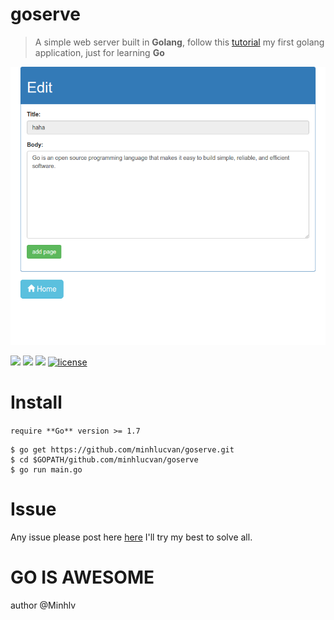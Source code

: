 # goserve

> A simple web server built in **Golang**, follow this [tutorial](https://golang.org/doc/articles/wiki/)
> my first golang application, just for learning **Go**

![screenshot](https://raw.githubusercontent.com/minhlucvan/goserve/master/assets/img/6628223800836096.png)

[![](https://img.shields.io/travis/rust-lang/rust/master.svg)]() 
[![](https://img.shields.io/badge/Lang-Go-yellowgreen.svg)]() 
[![](https://img.shields.io/badge/Go-1.7.1-lightgrey.svg)]()
[![license](https://img.shields.io/github/license/mashape/apistatus.svg)]()

# Install

``require **Go** version >= 1.7``

```shell
$ go get https://github.com/minhlucvan/goserve.git
$ cd $GOPATH/github.com/minhlucvan/goserve
$ go run main.go
```

# Issue

Any issue please post here [here](https://github.com/minhlucvan/goserve/issues) I'll try my best to solve all.

# GO IS AWESOME

author @Minhlv